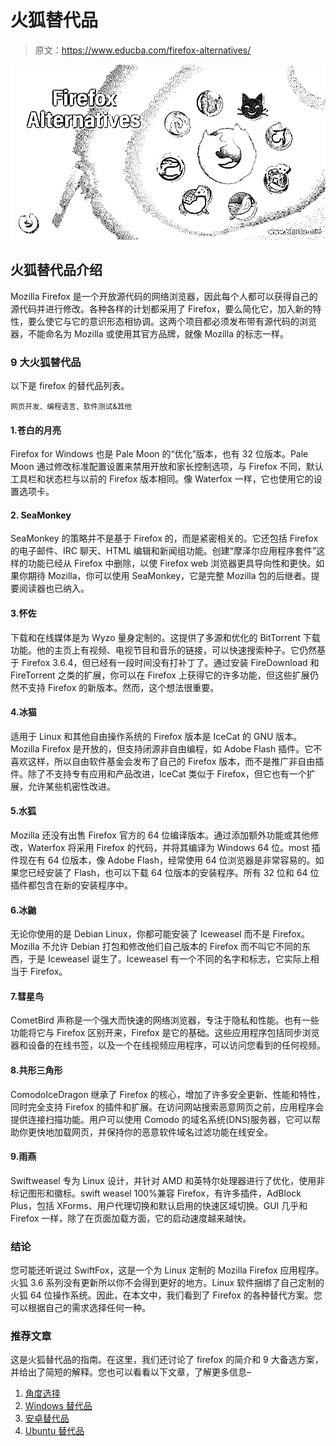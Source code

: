 # 火狐替代品

> 原文：<https://www.educba.com/firefox-alternatives/>

![Firefox Alternatives](img/78c77cdb0891f82ba094f1df1655f112.png)



## 火狐替代品介绍

Mozilla Firefox 是一个开放源代码的网络浏览器，因此每个人都可以获得自己的源代码并进行修改。各种各样的计划都采用了 Firefox，要么简化它，加入新的特性，要么使它与它的意识形态相协调。这两个项目都必须发布带有源代码的浏览器，不能命名为 Mozilla 或使用其官方品牌，就像 Mozilla 的标志一样。

### 9 大火狐替代品

以下是 firefox 的替代品列表。

<small>网页开发、编程语言、软件测试&其他</small>

#### 1.苍白的月亮

Firefox for Windows 也是 Pale Moon 的“优化”版本，也有 32 位版本。Pale Moon 通过修改标准配置设置来禁用开放和家长控制选项，与 Firefox 不同，默认工具栏和状态栏与以前的 Firefox 版本相同。像 Waterfox 一样，它也使用它的设置选项卡。

#### 2\. SeaMonkey

SeaMonkey 的策略并不是基于 Firefox 的，而是紧密相关的。它还包括 Firefox 的电子邮件、IRC 聊天、HTML 编辑和新闻组功能。创建“摩泽尔应用程序套件”这样的功能已经从 Firefox 中删除，以使 Firefox web 浏览器更具导向性和更快。如果你期待 Mozilla，你可以使用 SeaMonkey，它是完整 Mozilla 包的后继者。提要阅读器也已纳入。

#### 3.怀佐

下载和在线媒体是为 Wyzo 量身定制的。这提供了多源和优化的 BitTorrent 下载功能。他的主页上有视频、电视节目和音乐的链接，可以快速搜索种子。它仍然基于 Firefox 3.6.4，但已经有一段时间没有打补丁了。通过安装 FireDownload 和 FireTorrent 之类的扩展，你可以在 Firefox 上获得它的许多功能，但这些扩展仍然不支持 Firefox 的新版本。然而，这个想法很重要。

#### 4.冰猫

适用于 Linux 和其他自由操作系统的 Firefox 版本是 IceCat 的 GNU 版本。Mozilla Firefox 是开放的，但支持闭源非自由编程，如 Adobe Flash 插件。它不喜欢这样，所以自由软件基金会发布了自己的 Firefox 版本，而不是推广非自由插件。除了不支持专有应用和产品改进，IceCat 类似于 Firefox，但它也有一个扩展，允许某些机密性改进。

#### 5.水狐

Mozilla 还没有出售 Firefox 官方的 64 位编译版本。通过添加额外功能或其他修改，Waterfox 将采用 Firefox 的代码，并将其编译为 Windows 64 位。most 插件现在有 64 位版本，像 Adobe Flash，经常使用 64 位浏览器是非常容易的。如果您已经安装了 Flash，也可以下载 64 位版本的安装程序。所有 32 位和 64 位插件都包含在新的安装程序中。

#### 6.冰鼬

无论你使用的是 Debian Linux，你都可能安装了 Iceweasel 而不是 Firefox。Mozilla 不允许 Debian 打包和修改他们自己版本的 Firefox 而不叫它不同的东西，于是 Iceweasel 诞生了。Iceweasel 有一个不同的名字和标志，它实际上相当于 Firefox。

#### 7.彗星鸟

CometBird 声称是一个强大而快速的网络浏览器，专注于隐私和性能。也有一些功能将它与 Firefox 区别开来，Firefox 是它的基础。这些应用程序包括同步浏览器和设备的在线书签，以及一个在线视频应用程序，可以访问您看到的任何视频。

#### 8.共形三角形

ComodoIceDragon 继承了 Firefox 的核心，增加了许多安全更新、性能和特性，同时完全支持 Firefox 的插件和扩展。在访问网站搜索恶意网页之前，应用程序会提供连接扫描功能。用户可以使用 Comodo 的域名系统(DNS)服务器，它可以帮助你更快地加载网页，并保持你的恶意软件域名过滤功能在线安全。

#### 9.雨燕

Swiftweasel 专为 Linux 设计，并针对 AMD 和英特尔处理器进行了优化，使用非标记图形和徽标。swift weasel 100%兼容 Firefox，有许多插件，AdBlock Plus，包括 XForms、用户代理切换和默认启用的快速区域切换。GUI 几乎和 Firefox 一样，除了在页面加载方面，它的启动速度越来越快。

### 结论

您可能还听说过 SwiftFox，这是一个为 Linux 定制的 Mozilla Firefox 应用程序。火狐 3.6 系列没有更新所以你不会得到更好的地方。Linux 软件捆绑了自己定制的火狐 64 位操作系统。因此，在本文中，我们看到了 Firefox 的各种替代方案。您可以根据自己的需求选择任何一种。

### 推荐文章

这是火狐替代品的指南。在这里，我们还讨论了 firefox 的简介和 9 大备选方案，并给出了简短的解释。您也可以看看以下文章，了解更多信息–

1.  [角度选择](https://www.educba.com/angularjs-alternatives/)
2.  [Windows 替代品](https://www.educba.com/windows-alternatives/)
3.  [安卓替代品](https://www.educba.com/android-alternatives/)
4.  [Ubuntu 替代品](https://www.educba.com/ubuntu-alternatives/)





